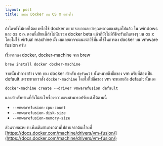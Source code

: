 ```yaml
---
layout: post
title: ผมลง Docker บน OS X อย่างไร
---
```


ถ้าใครยังไม่เคยได้ลองหรือใช้ docker อยากจะบอกเลยว่าคุณพลาดของสนุกไปแล้ว ใน windows และ os x ณ ตอนนี้เขียนนี้ถ้าไม่นับรวม docker beta แล้วก็ยังไม่มีวิธีจะรันมันตรงๆ บน os x โดยไม่ใช้ virtual machine มั้ง ผมเลยอาจจะแนะนำวิธีที่ผมใช้ในการลง docker บน vmware fusion ครับ

เริ่มจากลง docker, docker-machine จาก brew

```
brew install docker docker-machine
```

จากนั้นทำการสร้าง vm ของ docker สำหรับ `default` นั้นหมายถึงชื่อของ vm ครับที่ต้องเป็น default เพราะหากเราสั่ง `docker-machine` โดยไม่ใส่ชื่อของ vm จะหมายถึง default นั้นเอง

```
docker-machine create --driver vmwarefusion default
```

และสำหรับท่านที่ยังไม่สะใจเรื่องความแรงสามารถปรับแต่งได้ตามนี้

* `--vmwarefusion-cpu-count`
* `--vmwarefusion-disk-size`
* `--vmwarefusion-memory-size`

ส่วนรายละหยาบเพิ่มเติมสามารถตามไปอ่านจากต้นเรื่องที่ [https://docs.docker.com/machine/drivers/vm-fusion/](https://docs.docker.com/machine/drivers/vm-fusion/)